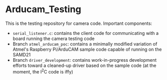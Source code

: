 # Arducam_Testing

This is the testing repository for camera code. Important components:

* `serial_listener.c`: contains the client code for communicating with a board running the camera testing code
* Branch `atmel_arducam_poc`: contains a minimally modified variation of Atmel's Raspberry Pi/ArduCAM sample code capable of running on the SAMD21
* Branch `driver_development`: contains work-in-progress development efforts toward a cleaned-up driver based on the sample code (at the moment, the I<sup>2</sup>C code is iffy)
